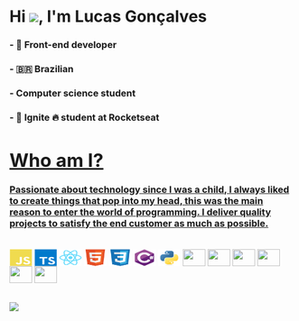<h1 align="left">Hi <img src="https://raw.githubusercontent.com/kaueMarques/kaueMarques/master/hi.gif" width="30px">, I'm Lucas Gonçalves</h1>

<h3>- 🌱 Front-end developer<h3/>
 <h3>- 🇧🇷 Brazilian<h3/>
 <h3>- Computer science student<h3/>
 <h3>- 🚀 Ignite 🔥 student at Rocketseat<h3/>
      
 <div>
  <a href="https://github.com/Yeda0">
   
   <div> <h1>Who am I?</h1>
    <p> Passionate about technology since I was a child, I always liked to create things that pop into my head, this was the main reason to enter the world of programming. I deliver quality projects to satisfy the end customer as much as possible. </p>
   </div>

  <div style="display:inline-block"><br>
  <img align="center" alt="Rafa-Js" height="30" width="40" src="https://raw.githubusercontent.com/devicons/devicon/master/icons/javascript/javascript-plain.svg">
  <img align="center" alt="Rafa-Ts" height="30" width="40" src="https://raw.githubusercontent.com/devicons/devicon/master/icons/typescript/typescript-plain.svg">
  <img align="center" alt="Rafa-React" height="30" width="40" src="https://raw.githubusercontent.com/devicons/devicon/master/icons/react/react-original.svg">
  <img align="center" alt="Rafa-HTML" height="30" width="40" src="https://raw.githubusercontent.com/devicons/devicon/master/icons/html5/html5-original.svg">
  <img align="center" alt="Rafa-CSS" height="30" width="40" src="https://raw.githubusercontent.com/devicons/devicon/master/icons/css3/css3-original.svg">
  <img align="center" alt="Rafa-Csharp" height="30" width="40" src="https://raw.githubusercontent.com/devicons/devicon/master/icons/csharp/csharp-original.svg">
  <img align="center" alt="Rafa-Csharp" height="30" width="40" src="https://raw.githubusercontent.com/devicons/devicon/9f4f5cdb393299a81125eb5127929ea7bfe42889/icons/python/python-original.svg">
   <img align="center" height="30" width="40" src="https://cdn.jsdelivr.net/gh/devicons/devicon/icons/vuejs/vuejs-original.svg" />
   <img align="center" height="30" width="40" src="https://cdn.jsdelivr.net/gh/devicons/devicon/icons/lua/lua-plain-wordmark.svg" />
   <img align="center" height="30" width="40" src="https://cdn.jsdelivr.net/gh/devicons/devicon/icons/dart/dart-original.svg" />
   <img align="center" height="30" width="40" src="https://cdn.jsdelivr.net/gh/devicons/devicon/icons/flutter/flutter-original.svg" />
   <img align="center" height="30" width="40" src="https://cdn.jsdelivr.net/gh/devicons/devicon/icons/angularjs/angularjs-original.svg" />
   <img align="center" height="30" width="40" src="https://cdn.jsdelivr.net/gh/devicons/devicon/icons/sass/sass-original.svg" />
          
    
</div>
  
 ## 
  
 <div>
 
  <a href="https://www.linkedin.com/in/lucas-gon%C3%A7alves-91113b1b3/" target="_blank"><img src="https://img.shields.io/badge/-LinkedIn-%230077B5?style=for-the-badge&logo=linkedin&logoColor=white" target="_blank"></a>   
 </div>

 

